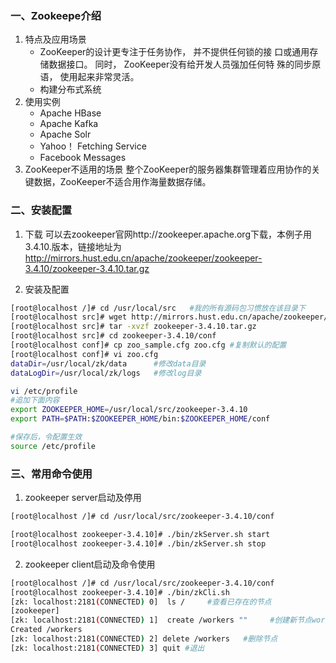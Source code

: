 
### 一、Zookeepe介绍
1. 特点及应用场景
    * ZooKeeper的设计更专注于任务协作， 并不提供任何锁的接
口或通用存储数据接口。 同时， ZooKeeper没有给开发人员强加任何特
殊的同步原语， 使用起来非常灵活。
    * 构建分布式系统
2. 使用实例
    * Apache HBase
    * Apache Kafka
    * Apache Solr
    * Yahoo！ Fetching Service
    * Facebook Messages
3. ZooKeeper不适用的场景
    整个ZooKeeper的服务器集群管理着应用协作的关键数据，ZooKeeper不适合用作海量数据存储。

### 二、安装配置
1. 下载
    可以去zookeeper官网http://zookeeper.apache.org下载，本例子用3.4.10.版本，链接地址为
    http://mirrors.hust.edu.cn/apache/zookeeper/zookeeper-3.4.10/zookeeper-3.4.10.tar.gz

2. 安装及配置
```bash
[root@localhost /]# cd /usr/local/src   #我的所有源码包习惯放在该目录下
[root@localhost src]# wget http://mirrors.hust.edu.cn/apache/zookeeper/zookeeper-3.4.10/zookeeper-3.4.10.tar.gz
[root@localhost src]# tar -xvzf zookeeper-3.4.10.tar.gz
[root@localhost src]# cd zookeeper-3.4.10/conf
[root@localhost conf]# cp zoo_sample.cfg zoo.cfg #复制默认的配置
[root@localhost conf]# vi zoo.cfg
dataDir=/usr/local/zk/data      #修改data目录
dataLogDir=/usr/local/zk/logs   #修改log目录
```

```bash
vi /etc/profile
#追加下面内容
export ZOOKEEPER_HOME=/usr/local/src/zookeeper-3.4.10
export PATH=$PATH:$ZOOKEEPER_HOME/bin:$ZOOKEEPER_HOME/conf

#保存后，令配置生效
source /etc/profile
````
### 三、常用命令使用
1. zookeeper server启动及停用
```bash
[root@localhost /]# cd /usr/local/src/zookeeper-3.4.10/conf

[root@localhost zookeeper-3.4.10]# ./bin/zkServer.sh start
[root@localhost zookeeper-3.4.10]# ./bin/zkServer.sh stop
```
2. zookeeper client启动及命令使用
```bash
[root@localhost /]# cd /usr/local/src/zookeeper-3.4.10/conf
[root@localhost zookeeper-3.4.10]# ./bin/zkCli.sh 
[zk: localhost:2181(CONNECTED) 0]  ls /     #查看已存在的节点
[zookeeper]
[zk: localhost:2181(CONNECTED) 1]  create /workers ""     #创建新节点workers，""串是为了不在znode中保存数据
Created /workers
[zk: localhost:2181(CONNECTED) 2] delete /workers   #删除节点
[zk: localhost:2181(CONNECTED) 3] quit #退出
```